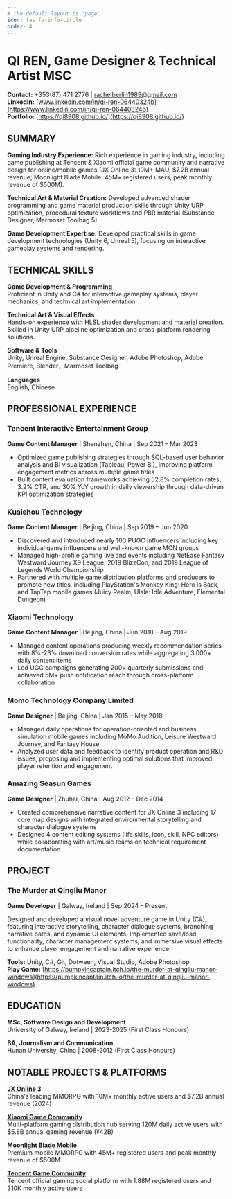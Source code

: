```yaml
---
# the default layout is 'page'
icon: fas fa-info-circle
order: 4
---
```


# QI REN, Game Designer & Technical Artist MSC

**Contact:** +353(87) 471 2776 | rachelberlin1989@gmail.com  
**LinkedIn:** [www.linkedin.com/in/qi-ren-06440324b](https://www.linkedin.com/in/qi-ren-06440324b)  
**Portfolio:** [https://qi8908.github.io/](https://qi8908.github.io/)

## SUMMARY

**Gaming Industry Experience:** Rich experience in gaming industry, including game publishing at Tencent & Xiaomi official game community and narrative design for online/mobile games (JX Online 3: 10M+ MAU, $7.2B annual revenue; Moonlight Blade Mobile: 45M+ registered users, peak monthly revenue of $500M).

**Technical Art & Material Creation:** Developed advanced shader programming and game material production skills through Unity URP optimization, procedural texture workflows and PBR material (Substance Designer, Marmoset Toolbag 5).

**Game Development Expertise:** Developed practical skills in game development technologies (Unity 6, Unreal 5), focusing on interactive gameplay systems and rendering.

## TECHNICAL SKILLS

**Game Development & Programming**  
Proficient in Unity and C# for interactive gameplay systems, player mechanics, and technical art implementation.

**Technical Art & Visual Effects**  
Hands-on experience with HLSL shader development and material creation. Skilled in Unity URP pipeline optimization and cross-platform rendering solutions.

**Software & Tools**  
Unity, Unreal Engine, Substance Designer, Adobe Photoshop, Adobe Premiere, Blender，Marmoset Toolbag

**Languages**  
English, Chinese

## PROFESSIONAL EXPERIENCE

### Tencent Interactive Entertainment Group
**Game Content Manager** | Shenzhen, China | Sep 2021 – Mar 2023

- Optimized game publishing strategies through SQL-based user behavior analysis and BI visualization (Tableau, Power BI), improving platform engagement metrics across multiple game titles
- Built content evaluation frameworks achieving 52.8% completion rates, 3.2% CTR, and 30% YoY growth in daily viewership through data-driven KPI optimization strategies

### Kuaishou Technology
**Game Content Manager** | Beijing, China | Sep 2019 – Jun 2020

- Discovered and introduced nearly 100 PUGC influencers including key individual game influencers and well-known game MCN groups
- Managed high-profile gaming live and events including NetEase Fantasy Westward Journey X9 League, 2019 BlizzCon, and 2019 League of Legends World Championship
- Partnered with multiple game distribution platforms and producers to promote new titles, including PlayStation's Monkey King: Hero is Back, and TapTap mobile games (Juicy Realm, Ulala: Idle Adventure, Elemental Dungeon)

### Xiaomi Technology
**Game Content Manager** | Beijing, China | Jun 2018 – Aug 2019

- Managed content operations producing weekly recommendation series with 8%-23% download conversion rates while aggregating 3,000+ daily content items
- Led UGC campaigns generating 200+ quarterly submissions and achieved 5M+ push notification reach through cross-platform collaboration

### Momo Technology Company Limited
**Game Designer** | Beijing, China | Jan 2015 – May 2018

- Managed daily operations for operation-oriented and business simulation mobile games including MoMo Audition, Leisure Westward Journey, and Fantasy House
- Analyzed user data and feedback to identify product operation and R&D issues, proposing and implementing optimal solutions that improved player retention and engagement
### Amazing Seasun Games
**Game Designer** | Zhuhai, China | Aug 2012 – Dec 2014

- Created comprehensive narrative content for JX Online 3 including 17 core map designs with integrated environmental storytelling and character dialogue systems
- Designed 4 content editing systems (life skills, icon, skill, NPC editors) while collaborating with art/music teams on technical requirement documentation

## PROJECT

### The Murder at Qingliu Manor
**Game Developer** | Galway, Ireland | Sep 2024 – Present

Designed and developed a visual novel adventure game in Unity (C#), featuring interactive storytelling, character dialogue systems, branching narrative paths, and dynamic UI elements. Implemented save/load functionality, character management systems, and immersive visual effects to enhance player engagement and narrative experience.

**Tools:** Unity, C#, Git, Dotween, Visual Studio, Adobe Photoshop  
**Play Game:** [https://pumpkincaptain.itch.io/the-murder-at-qingliu-manor-windows](https://pumpkincaptain.itch.io/the-murder-at-qingliu-manor-windows)


## EDUCATION

**MSc, Software Design and Development**  
University of Galway, Ireland | 2023-2025 (First Class Honours)

**BA, Journalism and Communication**  
Hunan University, China | 2008-2012 (First Class Honours)


## NOTABLE PROJECTS & PLATFORMS

**[JX Online 3](https://jx3.seasungames.cn/?utm_source=jd#/)**  
China's leading MMORPG with 10M+ monthly active users and $7.2B annual revenue (2024)

**[Xiaomi Game Community](https://game.xiaomi.com/)**  
Multi-platform gaming distribution hub serving 120M daily active users with $5.8B annual gaming revenue (¥42B)

**[Moonlight Blade Mobile](https://ty.qq.com/main.html#season)**  
Premium mobile MMORPG with 45M+ registered users and peak monthly revenue of $500M

**[Tencent Game Community](https://syzs.qq.com/)**  
Tencent official gaming social platform with 1.88M registered users and 310K monthly active users
